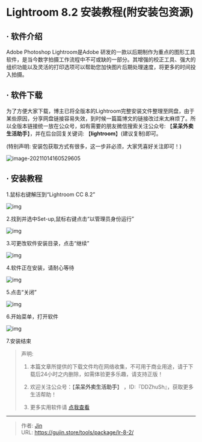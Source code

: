 # Lightroom 8.2 安装教程(附安装包资源)


## · 软件介绍
Adobe Photoshop Lightroom是Adobe 研发的一款以后期制作为重点的图形工具软件，是当今数字拍摄工作流程中不可或缺的一部分。其增强的校正工具、强大的组织功能以及灵活的打印选项可以帮助您加快图片后期处理速度，将更多的时间投入拍摄。

## · 软件下载
为了方便大家下载，博主已将全版本的Lightroom完整安装文件整理至网盘，由于某些原因，分享网盘链接容易失效，到时候一篇篇博文的链接改过来太麻烦了。所以全版本链接统一放在公众号，如有需要的朋友微信搜索关注公众号: 【**呆呆外卖生活助手**】，并在后台回复关键词: 【**lightroom**】(建议复制)即可。

(特别声明: 安装包获取方式有很多，这一步非必须，大家凭喜好关注即可！)

![image-20211014160529605](https://img.gujin.store/img/image-20211014160529605.png)

## · 安装教程

1.鼠标右键解压到“Lightroom CC 8.2”

![img](https://img.gujin.store/img/v2-9c69a68b2a3eea4a7385821bf99c000c_720w.png)



2.找到并选中Set-up,鼠标右键点击“以管理员身份运行”

![img](https://img.gujin.store/img/v2-ed5e926d6b5d1e805249cfc4dac697fd_720w.png)



3.可更改软件安装目录，点击“继续”

![img](https://img.gujin.store/img/v2-dbd618f0721106dd08ca53608bdd8d53_720w.png)



4.软件正在安装，请耐心等待

![img](https://img.gujin.store/img/v2-5f5f423c2fed0aaf9867f9c8c8c3f1f5_720w.png)



5.点击“关闭”

![img](https://img.gujin.store/img/v2-7f0033c7f006554eb178e83c8f4b165f_720w.png)



6.开始菜单，打开软件

![img](https://img.gujin.store/img/v2-f8883a9b993c562f38fca2f2eaea8094_720w.png)



7.安装结束




> 声明: 
>
> 1. 本篇文章所提供的下载文件均在网络收集，不可用于商业用途，请于下载后24小时之内删除，如需体验更多乐趣，请支持正版！
>
> 2. 欢迎关注公众号：【**呆呆外卖生活助手**】 ，ID:『DDZhuSh』，获取更多生活帮助！
>
> 3. 更多实用软件请  [点我查看](/tools)


---

> 作者: [Jin](https://img.gujin.store/img/favicon.ico)  
> URL: https://gujin.store/tools/package/lr-8-2/  

